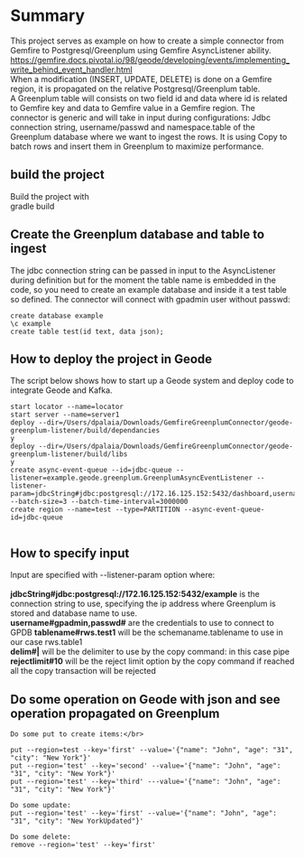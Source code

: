 # Summary

This project serves as example on how to create a simple connector from Gemfire to Postgresql/Greenplum using Gemfire AsyncListener ability.</br>
https://gemfire.docs.pivotal.io/98/geode/developing/events/implementing_write_behind_event_handler.html</br>
When a modification (INSERT, UPDATE, DELETE) is done on a Gemfire region, it is propagated on the relative Postgresql/Greenplum table.</br>
A Greenplum table will consists on two field id and data where id is related to Gemfire key and data to Gemfire value in a Gemfire region.
The connector is generic and will take in input during configurations: Jdbc connection string, username/passwd and namespace.table of the Greenplum database where we want to ingest the rows.
It is using Copy to batch rows and insert them in Greenplum to maximize performance.

## build the project

Build the project with </br>
gradle build

## Create the Greenplum database and table to ingest

The jdbc connection string can be passed in input to the AsyncListener during definition but
for the moment the table name is embedded in the code, so you need to create
an example database and inside it a test table so defined. The connector will connect with gpadmin user without passwd:

```
create database example
\c example
create table test(id text, data json);
```

## How to deploy the project in Geode

The script below shows how to start up a Geode system and deploy code to integrate Geode and Kafka.

```
start locator --name=locator
start server --name=server1
deploy --dir=/Users/dpalaia/Downloads/GemfireGreenplumConnector/geode-greenplum-listener/build/dependancies
y
deploy --dir=/Users/dpalaia/Downloads/GemfireGreenplumConnector/geode-greenplum-listener/build/libs
y
create async-event-queue --id=jdbc-queue --listener=example.geode.greenplum.GreenplumAsyncEventListener --listener-param=jdbcString#jdbc:postgresql://172.16.125.152:5432/dashboard,username#gpadmin,passwd#,tablename#rws.test1,delim#|,rejectlimit#10 --batch-size=3 --batch-time-interval=3000000
create region --name=test --type=PARTITION --async-event-queue-id=jdbc-queue


```

## How to specify input
Input are specified with  --listener-param option where:</br></br>
**jdbcString#jdbc:postgresql://172.16.125.152:5432/example** is the connection string to use, specifying the ip address where Greenplum is stored and database name to use.</br>
**username#gpadmin,passwd#** are the credentials to use to connect to GPDB
**tablename#rws.test1** will be the schemaname.tablename to use in our case rws.table1 </br>
**delim#|** will be the delimiter to use by the copy command: in this case pipe
**rejectlimit#10** will be the reject limit option by the copy command if reached all the copy transaction will be rejected

## Do some operation on Geode with json and see operation propagated on Greenplum
```
Do some put to create items:</br>

put --region=test --key='first' --value='{"name": "John", "age": "31", "city": "New York"}'
put --region='test' --key='second' --value='{"name": "John", "age": "31", "city": "New York"}'
put --region='test' --key='third' ---value='{"name": "John", "age": "31", "city": "New York"}'

Do some update:
put --region='test' --key='first' --value='{"name": "John", "age": "31", "city": "New YorkUpdated"}'

Do some delete:
remove --region='test' --key='first'
```



